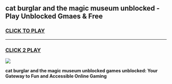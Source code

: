 
## cat burglar and the magic museum unblocked - Play Unblocked Gmaes & Free
<h3>
<a href="https://news.freeplayer.one?title=cat_burglar_and_the_magic_museum_unblocked&ref=16F">CLICK TO PLAY</a></h3>
<hr>

<h3>
<a href="https://news.freeplayer.one?title=cat_burglar_and_the_magic_museum_unblocked&ref=16F">CLICK 2 PLAY</a>
  
</h3>

<a href="https://news.freeplayer.one?title=cat_burglar_and_the_magic_museum_unblocked&ref=16F/"><img src="https://clearcache.store/games.png"></a>


**cat burglar and the magic museum unblocked games unblocked: Your Gateway to Fun and Accessible Online Gaming**
